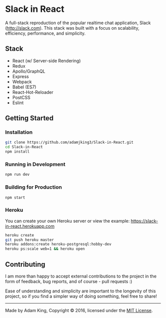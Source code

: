 # Slack in React
A full-stack reproduction of the popular realtime chat application, Slack (http://slack.com). This stack was built with a focus on scalability, efficiency, performance, and simplicity.

## Stack
- React (w/ Server-side Rendering)
- Redux
- Apollo/GraphQL
- Express
- Webpack
- Babel (ES7)
- React-Hot-Reloader
- PostCSS
- Eslint

## Getting Started
### Installation
```bash
git clone https://github.com/adamjking3/Slack-in-React.git
cd Slack-in-React
npm install
```

### Running in Development
```bash
npm run dev
```

### Building for Production
```bash
npm start
```

### Heroku
You can create your own Heroku server or view the example: https://slack-in-react.herokuapp.com
```bash
heroku create
git push heroku master
heroku addons:create heroku-postgresql:hobby-dev
heroku ps:scale web=1 && heroku open
```

## Contributing
I am more than happy to accept external contributions to the project in the form of feedback, bug reports, and of course - pull requests :)

Ease of understanding and simplicity are important to the longevity of this project, so if you find a simpler way of doing something, feel free to share!

--- 

Made by Adam King, Copyright © 2016, licensed under the [MIT License](https://github.com/adamjking3/Slack-in-React/blob/master/LICENSE).
